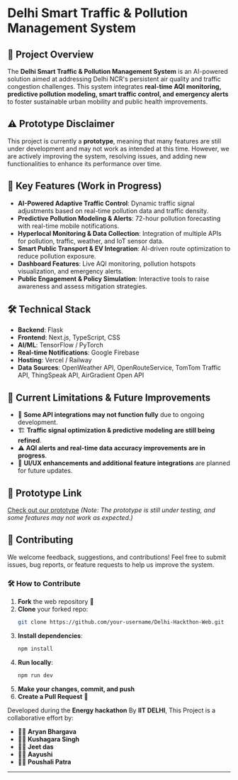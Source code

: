 # Delhi Smart Traffic & Pollution Management System

## 🚀 Project Overview
The **Delhi Smart Traffic & Pollution Management System** is an AI-powered solution aimed at addressing Delhi NCR's persistent air quality and traffic congestion challenges. This system integrates **real-time AQI monitoring, predictive pollution modeling, smart traffic control, and emergency alerts** to foster sustainable urban mobility and public health improvements.

## ⚠️ Prototype Disclaimer
This project is currently a **prototype**, meaning that many features are still under development and may not work as intended at this time. However, we are actively improving the system, resolving issues, and adding new functionalities to enhance its performance over time.

## 🌟 Key Features (Work in Progress)
- **AI-Powered Adaptive Traffic Control**: Dynamic traffic signal adjustments based on real-time pollution data and traffic density.
- **Predictive Pollution Modeling & Alerts**: 72-hour pollution forecasting with real-time mobile notifications.
- **Hyperlocal Monitoring & Data Collection**: Integration of multiple APIs for pollution, traffic, weather, and IoT sensor data.
- **Smart Public Transport & EV Integration**: AI-driven route optimization to reduce pollution exposure.
- **Dashboard Features**: Live AQI monitoring, pollution hotspots visualization, and emergency alerts.
- **Public Engagement & Policy Simulation**: Interactive tools to raise awareness and assess mitigation strategies.

## 🛠️ Technical Stack
- **Backend**: Flask
- **Frontend**: Next.js, TypeScript, CSS
- **AI/ML**: TensorFlow / PyTorch
- **Real-time Notifications**: Google Firebase
- **Hosting**: Vercel / Railway
- **Data Sources**: OpenWeather API, OpenRouteService, TomTom Traffic API, ThingSpeak API, AirGradient Open API

## 📌 Current Limitations & Future Improvements
- 🚧 **Some API integrations may not function fully** due to ongoing development.
- 🏗️ **Traffic signal optimization & predictive modeling are still being refined**.
- ⚠️ **AQI alerts and real-time data accuracy improvements are in progress**.
- 🔧 **UI/UX enhancements and additional feature integrations** are planned for future updates.

## 🔗 Prototype Link
[Check out our prototype](https://v0-delhi-hackthon.vercel.app/) *(Note: The prototype is still under testing, and some features may not work as expected.)*

## 🤝 Contributing
We welcome feedback, suggestions, and contributions! Feel free to submit issues, bug reports, or feature requests to help us improve the system.

### 🛠 How to Contribute
1. **Fork** the web repository 📌  
2. **Clone** your forked repo:  
   ```sh
   git clone https://github.com/your-username/Delhi-Hackthon-Web.git
   ```  
3. **Install dependencies**:  
   ```sh
   npm install
   ```  
4. **Run locally**:  
   ```sh
   npm run dev
   ```  
5. **Make your changes, commit, and push**  
6. **Create a Pull Request** 🚀  



Developed during the **Energy hackathon** By **IIT DELHI**, This Project is a collaborative effort by:  

- 🧑‍💻 **Aryan Bhargava**  
- 🧑‍💻 **Kushagara Singh**  
- 🧑‍💻 **Jeet das**  
- 🧑‍💻 **Aayushi**
- 🧑‍💻 **Poushali Patra** 

---
